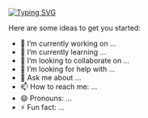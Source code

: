 [![Typing SVG](https://readme-typing-svg.herokuapp.com?color=%2336BCF7&lines=Hi+there+👋)](https://git.io/typing-svg)

<!--**Akhatmirzo/Akhatmirzo** is a ✨ _special_ ✨ repository because its `README.md` (this file) appears on your GitHub profile.-->

Here are some ideas to get you started:

- 🔭 I’m currently working on ...
- 🌱 I’m currently learning ...
- 👯 I’m looking to collaborate on ...
- 🤔 I’m looking for help with ...
- 💬 Ask me about ...
- 📫 How to reach me: ...
- 😄 Pronouns: ...
- ⚡ Fun fact: ...

